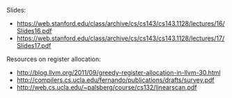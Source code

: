 Slides:

- <https://web.stanford.edu/class/archive/cs/cs143/cs143.1128/lectures/16/Slides16.pdf>
- <https://web.stanford.edu/class/archive/cs/cs143/cs143.1128/lectures/17/Slides17.pdf>

Resources on register allocation:

- <http://blog.llvm.org/2011/09/greedy-register-allocation-in-llvm-30.html>
- <http://compilers.cs.ucla.edu/fernando/publications/drafts/survey.pdf>
- <http://web.cs.ucla.edu/~palsberg/course/cs132/linearscan.pdf>
